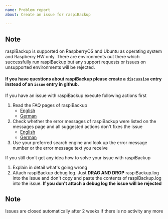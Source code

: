 ```yaml
---
name: Problem report
about: Create an issue for raspiBackup

---
```


## Note
raspiBackup is supported on RaspberryOS and Ubuntu as operating system and Raspberry HW only. There are environments out there which successfully run raspiBackup but any support requests or issues on unsupported environments will be rejected. 

#### If you have questions about raspiBackup please create a `discussion` entry instead of an `issue` entry in github. 

If you have an issue with raspiBackup execute following actions first
1. Read the FAQ pages of raspiBackup 
   * [English](https://www.linux-tips-and-tricks.de/en/faq)
   * [German](https://www.linux-tips-and-tricks.de/de/faq)
1. Check whether the error messages of raspiBackup were listed on the messages page and all suggested actions don't fixes the issue
   * [English](https://www.linux-tips-and-tricks.de/en/raspibackupmessagese)
   * [German](https://www.linux-tips-and-tricks.de/de/raspibackupmeldungen)
1. Use your preferred search engine and look up the error message number or the error message text you receive

If you still don't get any idea how to solve your issue with raspiBackup
1. Explain in detail what's going wrong
1. Attach raspiBackup debug log. Just **DRAG AND DROP** raspiBackup.log into the issue and don't copy and paste the contents of raspiBackup.log into the issue. **If you don't attach a debug log the issue will be rejected**

## Note
Issues are closed automatically after 2 weeks if there is no activity any more

